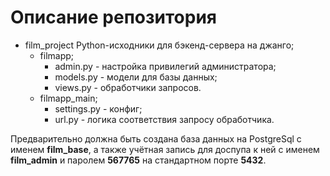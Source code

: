 # Описание репозитория

- film_project Python-исходники для бэкенд-сервера на джанго;
  - filmapp;
    - admin.py    - настройка привилегий администратора;
    - models.py  - модели для базы данных;
    - views.py     - обработчики запросов.
  - filmapp_main;
    - settings.py - конфиг;
    - url.py          - логика соответствия запросу обработчика.

Предварительно должна быть создана база данных на PostgreSql с именем **film_base**, а также учётная запись для доспупа к ней с именем **film_admin** и паролем **567765** на стандартном порте **5432**.

